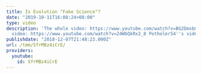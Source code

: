 ```yaml
---
title: Is Evolution "Fake Science"?
date: "2019-10-11T16:08:24+08:00"
type: video
description: 'The whole video: https://www.youtube.com/watch?v=BG2DmxbmULE AronRa''s
  video: https://www.youtube.com/watch?v=24WbQkRx2_8 Potholer54''s video: https://www.youtube.com/watch?v=APEpwkXatbY'
publishdate: "2018-12-07T21:48:23.000Z"
url: /tmm/SfrMBz4iCrE/
providers:
  youtube:
    id: SfrMBz4iCrE
---
```

